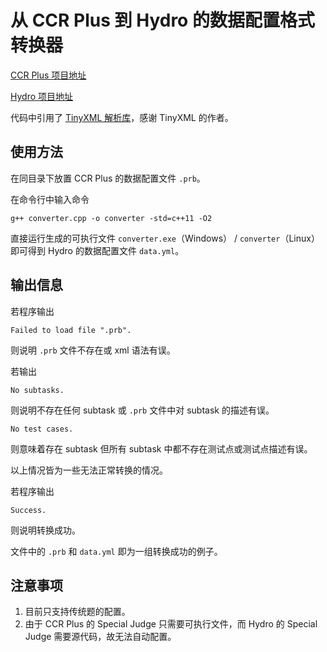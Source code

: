 # 从 CCR Plus 到 Hydro 的数据配置格式转换器

[CCR Plus 项目地址](https://github.com/sxyzccr/CCR-Plus)

[Hydro 项目地址](https://github.com/hydro-dev/Hydro)

代码中引用了 [TinyXML 解析库](http://www.grinninglizard.com/tinyxml/)，感谢 TinyXML 的作者。

## 使用方法

在同目录下放置 CCR Plus 的数据配置文件 `.prb`。

在命令行中输入命令

```plain
g++ converter.cpp -o converter -std=c++11 -O2
```

直接运行生成的可执行文件 `converter.exe`（Windows） / `converter`（Linux）即可得到 Hydro 的数据配置文件 `data.yml`。

## 输出信息

若程序输出

```plain
Failed to load file ".prb".
```

则说明 `.prb` 文件不存在或 xml 语法有误。

若输出

```plain
No subtasks.
```

则说明不存在任何 subtask 或 `.prb` 文件中对 subtask 的描述有误。

```plain
No test cases.
```

则意味着存在 subtask 但所有 subtask 中都不存在测试点或测试点描述有误。

以上情况皆为一些无法正常转换的情况。

若程序输出

```plain
Success.
```

则说明转换成功。

文件中的 `.prb` 和 `data.yml` 即为一组转换成功的例子。

## 注意事项

1. 目前只支持传统题的配置。
2. 由于 CCR Plus 的 Special Judge 只需要可执行文件，而 Hydro 的 Special Judge 需要源代码，故无法自动配置。

